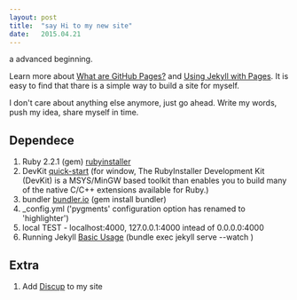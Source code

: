 ```yaml
---
layout: post
title:  "say Hi to my new site"
date:   2015.04.21
---
```


a advanced beginning. 

Learn more about [What are GitHub Pages?](https://help.github.com/articles/what-are-github-pages/) and [Using Jekyll with Pages](https://help.github.com/articles/using-jekyll-with-pages/). It is easy to find that thare is a simple way to build a site for myself. 

I don't care about anything else anymore, just go ahead. Write my words, push my idea, share myself in time.

## Dependece
1. Ruby 2.2.1 (gem) [rubyinstaller](http://rubyinstaller.org/downloads/)
2. DevKit [quick-start](https://github.com/oneclick/rubyinstaller/wiki/Development-Kit#quick-start) (for window, The RubyInstaller Development Kit (DevKit) is a MSYS/MinGW based toolkit than enables you to build many of the native C/C++ extensions available for Ruby.)
3. bundler [bundler.io](http://bundler.io/) (gem install bundler)
4. _config.yml ('pygments' configuration option has renamed to 'highlighter')
5. local TEST - localhost:4000, 127.0.0.1:4000 intead of 0.0.0.0:4000
6. Running Jekyll [Basic Usage](http://jekyllrb.com/docs/usage/) (bundle exec jekyll serve --watch
)

## Extra
1. Add [Discup](https://disqus.com) to my site
